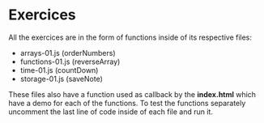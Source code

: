 # Exercices
All the exercices are in the form of functions inside of its respective files:

* arrays-01.js (orderNumbers)
* functions-01.js (reverseArray)
* time-01.js (countDown)
* storage-01.js (saveNote)

These files also have a function used as callback by the **index.html** which 
have a demo for each of the functions. To test the functions separately 
uncomment the last line of code inside of each file and run it.